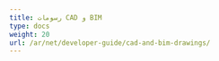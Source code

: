 ```yaml
---
title: رسومات CAD و BIM
type: docs
weight: 20
url: /ar/net/developer-guide/cad-and-bim-drawings/
---
```

